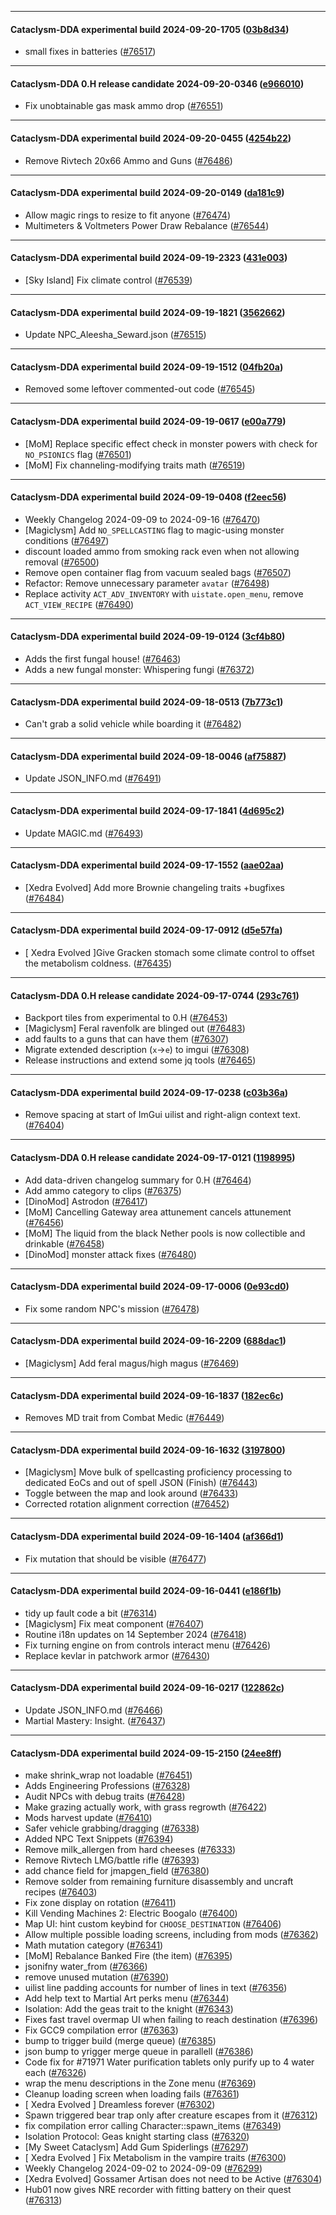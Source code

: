 
---

#### Cataclysm-DDA experimental build 2024-09-20-1705 ([03b8d34](https://github.com/CleverRaven/Cataclysm-DDA/releases/tag/cdda-experimental-2024-09-20-1705))

* small fixes in batteries ([#76517](https://github.com/CleverRaven/Cataclysm-DDA/pull/76517))

---

#### Cataclysm-DDA 0.H release candidate 2024-09-20-0346 ([e966010](https://github.com/CleverRaven/Cataclysm-DDA/releases/tag/cdda-0.H-2024-09-20-0346))

* Fix unobtainable gas mask ammo drop ([#76551](https://github.com/CleverRaven/Cataclysm-DDA/pull/76551))

---

#### Cataclysm-DDA experimental build 2024-09-20-0455 ([4254b22](https://github.com/CleverRaven/Cataclysm-DDA/releases/tag/cdda-experimental-2024-09-20-0455))

* Remove Rivtech 20x66 Ammo and Guns  ([#76486](https://github.com/CleverRaven/Cataclysm-DDA/pull/76486))

---

#### Cataclysm-DDA experimental build 2024-09-20-0149 ([da181c9](https://github.com/CleverRaven/Cataclysm-DDA/releases/tag/cdda-experimental-2024-09-20-0149))

* Allow magic rings to resize to fit anyone ([#76474](https://github.com/CleverRaven/Cataclysm-DDA/pull/76474))
* Multimeters & Voltmeters Power Draw Rebalance ([#76544](https://github.com/CleverRaven/Cataclysm-DDA/pull/76544))

---

#### Cataclysm-DDA experimental build 2024-09-19-2323 ([431e003](https://github.com/CleverRaven/Cataclysm-DDA/releases/tag/cdda-experimental-2024-09-19-2323))

* [Sky Island] Fix climate control ([#76539](https://github.com/CleverRaven/Cataclysm-DDA/pull/76539))

---

#### Cataclysm-DDA experimental build 2024-09-19-1821 ([3562662](https://github.com/CleverRaven/Cataclysm-DDA/releases/tag/cdda-experimental-2024-09-19-1821))

* Update NPC_Aleesha_Seward.json ([#76515](https://github.com/CleverRaven/Cataclysm-DDA/pull/76515))

---

#### Cataclysm-DDA experimental build 2024-09-19-1512 ([04fb20a](https://github.com/CleverRaven/Cataclysm-DDA/releases/tag/cdda-experimental-2024-09-19-1512))

* Removed some leftover commented-out code ([#76545](https://github.com/CleverRaven/Cataclysm-DDA/pull/76545))

---

#### Cataclysm-DDA experimental build 2024-09-19-0617 ([e00a779](https://github.com/CleverRaven/Cataclysm-DDA/releases/tag/cdda-experimental-2024-09-19-0617))

* [MoM] Replace specific effect check in monster powers with check for `NO_PSIONICS` flag ([#76501](https://github.com/CleverRaven/Cataclysm-DDA/pull/76501))
* [MoM] Fix channeling-modifying traits math ([#76519](https://github.com/CleverRaven/Cataclysm-DDA/pull/76519))

---

#### Cataclysm-DDA experimental build 2024-09-19-0408 ([f2eec56](https://github.com/CleverRaven/Cataclysm-DDA/releases/tag/cdda-experimental-2024-09-19-0408))

* Weekly Changelog 2024-09-09 to 2024-09-16 ([#76470](https://github.com/CleverRaven/Cataclysm-DDA/pull/76470))
* [Magiclysm] Add `NO_SPELLCASTING` flag to magic-using monster conditions ([#76497](https://github.com/CleverRaven/Cataclysm-DDA/pull/76497))
* discount loaded ammo from smoking rack even when not allowing removal ([#76500](https://github.com/CleverRaven/Cataclysm-DDA/pull/76500))
* Remove open container flag from vacuum sealed bags ([#76507](https://github.com/CleverRaven/Cataclysm-DDA/pull/76507))
* Refactor: Remove unnecessary parameter `avatar` ([#76498](https://github.com/CleverRaven/Cataclysm-DDA/pull/76498))
* Replace activity `ACT_ADV_INVENTORY` with `uistate.open_menu`, remove `ACT_VIEW_RECIPE` ([#76490](https://github.com/CleverRaven/Cataclysm-DDA/pull/76490))

---

#### Cataclysm-DDA experimental build 2024-09-19-0124 ([3cf4b80](https://github.com/CleverRaven/Cataclysm-DDA/releases/tag/cdda-experimental-2024-09-19-0124))

* Adds the first fungal house! ([#76463](https://github.com/CleverRaven/Cataclysm-DDA/pull/76463))
* Adds a new fungal monster: Whispering fungi ([#76372](https://github.com/CleverRaven/Cataclysm-DDA/pull/76372))

---

#### Cataclysm-DDA experimental build 2024-09-18-0513 ([7b773c1](https://github.com/CleverRaven/Cataclysm-DDA/releases/tag/cdda-experimental-2024-09-18-0513))

* Can't grab a solid vehicle while boarding it ([#76482](https://github.com/CleverRaven/Cataclysm-DDA/pull/76482))

---

#### Cataclysm-DDA experimental build 2024-09-18-0046 ([af75887](https://github.com/CleverRaven/Cataclysm-DDA/releases/tag/cdda-experimental-2024-09-18-0046))

* Update JSON_INFO.md ([#76491](https://github.com/CleverRaven/Cataclysm-DDA/pull/76491))

---

#### Cataclysm-DDA experimental build 2024-09-17-1841 ([4d695c2](https://github.com/CleverRaven/Cataclysm-DDA/releases/tag/cdda-experimental-2024-09-17-1841))

* Update MAGIC.md ([#76493](https://github.com/CleverRaven/Cataclysm-DDA/pull/76493))

---

#### Cataclysm-DDA experimental build 2024-09-17-1552 ([aae02aa](https://github.com/CleverRaven/Cataclysm-DDA/releases/tag/cdda-experimental-2024-09-17-1552))

* [Xedra Evolved] Add more Brownie changeling traits +bugfixes ([#76484](https://github.com/CleverRaven/Cataclysm-DDA/pull/76484))

---

#### Cataclysm-DDA experimental build 2024-09-17-0912 ([d5e57fa](https://github.com/CleverRaven/Cataclysm-DDA/releases/tag/cdda-experimental-2024-09-17-0912))

* [ Xedra Evolved ]Give Gracken stomach some climate control to offset the metabolism coldness. ([#76435](https://github.com/CleverRaven/Cataclysm-DDA/pull/76435))

---

#### Cataclysm-DDA 0.H release candidate 2024-09-17-0744 ([293c761](https://github.com/CleverRaven/Cataclysm-DDA/releases/tag/cdda-0.H-2024-09-17-0744))

* Backport tiles from experimental to 0.H ([#76453](https://github.com/CleverRaven/Cataclysm-DDA/pull/76453))
* [Magiclysm] Feral ravenfolk are blinged out ([#76483](https://github.com/CleverRaven/Cataclysm-DDA/pull/76483))
* add faults to a guns that can have them ([#76307](https://github.com/CleverRaven/Cataclysm-DDA/pull/76307))
* Migrate extended description (`x`->`e`) to imgui ([#76308](https://github.com/CleverRaven/Cataclysm-DDA/pull/76308))
* Release instructions and extend some jq tools ([#76465](https://github.com/CleverRaven/Cataclysm-DDA/pull/76465))

---

#### Cataclysm-DDA experimental build 2024-09-17-0238 ([c03b36a](https://github.com/CleverRaven/Cataclysm-DDA/releases/tag/cdda-experimental-2024-09-17-0238))

* Remove spacing at start of ImGui uilist and right-align context text. ([#76404](https://github.com/CleverRaven/Cataclysm-DDA/pull/76404))

---

#### Cataclysm-DDA 0.H release candidate 2024-09-17-0121 ([1198995](https://github.com/CleverRaven/Cataclysm-DDA/releases/tag/cdda-0.H-2024-09-17-0121))

* Add data-driven changelog summary for 0.H ([#76464](https://github.com/CleverRaven/Cataclysm-DDA/pull/76464))
* Add ammo category to clips ([#76375](https://github.com/CleverRaven/Cataclysm-DDA/pull/76375))
* [DinoMod] Astrodon ([#76417](https://github.com/CleverRaven/Cataclysm-DDA/pull/76417))
* [MoM] Cancelling Gateway area attunement cancels attunement ([#76456](https://github.com/CleverRaven/Cataclysm-DDA/pull/76456))
* [MoM] The liquid from the black Nether pools is now collectible and drinkable ([#76458](https://github.com/CleverRaven/Cataclysm-DDA/pull/76458))
* [DinoMod] monster attack fixes ([#76480](https://github.com/CleverRaven/Cataclysm-DDA/pull/76480))

---

#### Cataclysm-DDA experimental build 2024-09-17-0006 ([0e93cd0](https://github.com/CleverRaven/Cataclysm-DDA/releases/tag/cdda-experimental-2024-09-17-0006))

* Fix some random NPC's mission ([#76478](https://github.com/CleverRaven/Cataclysm-DDA/pull/76478))

---

#### Cataclysm-DDA experimental build 2024-09-16-2209 ([688dac1](https://github.com/CleverRaven/Cataclysm-DDA/releases/tag/cdda-experimental-2024-09-16-2209))

* [Magiclysm] Add feral magus/high magus ([#76469](https://github.com/CleverRaven/Cataclysm-DDA/pull/76469))

---

#### Cataclysm-DDA experimental build 2024-09-16-1837 ([182ec6c](https://github.com/CleverRaven/Cataclysm-DDA/releases/tag/cdda-experimental-2024-09-16-1837))

* Removes MD trait from Combat Medic ([#76449](https://github.com/CleverRaven/Cataclysm-DDA/pull/76449))

---

#### Cataclysm-DDA experimental build 2024-09-16-1632 ([3197800](https://github.com/CleverRaven/Cataclysm-DDA/releases/tag/cdda-experimental-2024-09-16-1632))

* [Magiclysm] Move bulk of spellcasting proficiency processing to dedicated EoCs and out of spell JSON (Finish)  ([#76443](https://github.com/CleverRaven/Cataclysm-DDA/pull/76443))
* Toggle between the map and look around ([#76433](https://github.com/CleverRaven/Cataclysm-DDA/pull/76433))
* Corrected rotation alignment correction ([#76452](https://github.com/CleverRaven/Cataclysm-DDA/pull/76452))

---

#### Cataclysm-DDA experimental build 2024-09-16-1404 ([af366d1](https://github.com/CleverRaven/Cataclysm-DDA/releases/tag/cdda-experimental-2024-09-16-1404))

* Fix mutation that should be visible ([#76477](https://github.com/CleverRaven/Cataclysm-DDA/pull/76477))

---

#### Cataclysm-DDA experimental build 2024-09-16-0441 ([e186f1b](https://github.com/CleverRaven/Cataclysm-DDA/releases/tag/cdda-experimental-2024-09-16-0441))

* tidy up fault code a bit ([#76314](https://github.com/CleverRaven/Cataclysm-DDA/pull/76314))
* [Magiclysm] Fix meat component ([#76407](https://github.com/CleverRaven/Cataclysm-DDA/pull/76407))
* Routine i18n updates on 14 September 2024 ([#76418](https://github.com/CleverRaven/Cataclysm-DDA/pull/76418))
* Fix turning engine on from controls interact menu ([#76426](https://github.com/CleverRaven/Cataclysm-DDA/pull/76426))
* Replace kevlar in patchwork armor ([#76430](https://github.com/CleverRaven/Cataclysm-DDA/pull/76430))

---

#### Cataclysm-DDA experimental build 2024-09-16-0217 ([122862c](https://github.com/CleverRaven/Cataclysm-DDA/releases/tag/cdda-experimental-2024-09-16-0217))

* Update JSON_INFO.md ([#76466](https://github.com/CleverRaven/Cataclysm-DDA/pull/76466))
* Martial Mastery: Insight. ([#76437](https://github.com/CleverRaven/Cataclysm-DDA/pull/76437))

---

#### Cataclysm-DDA experimental build 2024-09-15-2150 ([24ee8ff](https://github.com/CleverRaven/Cataclysm-DDA/releases/tag/cdda-experimental-2024-09-15-2150))

* make shrink_wrap not loadable ([#76451](https://github.com/CleverRaven/Cataclysm-DDA/pull/76451))
* Adds Engineering Professions ([#76328](https://github.com/CleverRaven/Cataclysm-DDA/pull/76328))
* Audit NPCs with debug traits ([#76428](https://github.com/CleverRaven/Cataclysm-DDA/pull/76428))
* Make grazing actually work, with grass regrowth ([#76422](https://github.com/CleverRaven/Cataclysm-DDA/pull/76422))
* Mods harvest update ([#76410](https://github.com/CleverRaven/Cataclysm-DDA/pull/76410))
* Safer vehicle grabbing/dragging ([#76338](https://github.com/CleverRaven/Cataclysm-DDA/pull/76338))
* Added NPC Text Snippets ([#76394](https://github.com/CleverRaven/Cataclysm-DDA/pull/76394))
* Remove milk_allergen from hard cheeses ([#76333](https://github.com/CleverRaven/Cataclysm-DDA/pull/76333))
* Remove Rivtech LMG/battle rifle ([#76393](https://github.com/CleverRaven/Cataclysm-DDA/pull/76393))
* add chance field for jmapgen_field ([#76380](https://github.com/CleverRaven/Cataclysm-DDA/pull/76380))
* Remove solder from remaining furniture disassembly and uncraft recipes ([#76403](https://github.com/CleverRaven/Cataclysm-DDA/pull/76403))
* Fix zone display on rotation ([#76411](https://github.com/CleverRaven/Cataclysm-DDA/pull/76411))
* Kill Vending Machines 2: Electric Boogalo ([#76400](https://github.com/CleverRaven/Cataclysm-DDA/pull/76400))
* Map UI: hint custom keybind for `CHOOSE_DESTINATION` ([#76406](https://github.com/CleverRaven/Cataclysm-DDA/pull/76406))
* Allow multiple possible loading screens, including from mods ([#76362](https://github.com/CleverRaven/Cataclysm-DDA/pull/76362))
* Math mutation category ([#76341](https://github.com/CleverRaven/Cataclysm-DDA/pull/76341))
* [MoM] Rebalance Banked Fire (the item) ([#76395](https://github.com/CleverRaven/Cataclysm-DDA/pull/76395))
* jsonifny water_from ([#76366](https://github.com/CleverRaven/Cataclysm-DDA/pull/76366))
* remove unused mutation ([#76390](https://github.com/CleverRaven/Cataclysm-DDA/pull/76390))
* uilist line padding accounts for number of lines in text ([#76356](https://github.com/CleverRaven/Cataclysm-DDA/pull/76356))
* Add help text to Martial Art perks menu ([#76344](https://github.com/CleverRaven/Cataclysm-DDA/pull/76344))
* Isolation: Add the geas trait to the knight ([#76343](https://github.com/CleverRaven/Cataclysm-DDA/pull/76343))
* Fixes fast travel overmap UI when failing to reach destination ([#76396](https://github.com/CleverRaven/Cataclysm-DDA/pull/76396))
* Fix GCC9 compilation error ([#76363](https://github.com/CleverRaven/Cataclysm-DDA/pull/76363))
* bump to trigger build (merge queue) ([#76385](https://github.com/CleverRaven/Cataclysm-DDA/pull/76385))
* json bump to yrigger merge queue in parallell ([#76386](https://github.com/CleverRaven/Cataclysm-DDA/pull/76386))
* Code fix for #71971 Water purification tablets only purify up to 4 water each ([#76326](https://github.com/CleverRaven/Cataclysm-DDA/pull/76326))
* wrap the menu descriptions in the Zone menu ([#76369](https://github.com/CleverRaven/Cataclysm-DDA/pull/76369))
* Cleanup loading screen when loading fails ([#76361](https://github.com/CleverRaven/Cataclysm-DDA/pull/76361))
* [ Xedra Evolved ] Dreamless forever ([#76302](https://github.com/CleverRaven/Cataclysm-DDA/pull/76302))
* Spawn triggered bear trap only after creature escapes from it ([#76312](https://github.com/CleverRaven/Cataclysm-DDA/pull/76312))
* fix compilation error calling Character::spawn_items ([#76349](https://github.com/CleverRaven/Cataclysm-DDA/pull/76349))
* Isolation Protocol: Geas knight starting class ([#76320](https://github.com/CleverRaven/Cataclysm-DDA/pull/76320))
* [My Sweet Cataclysm] Add Gum Spiderlings ([#76297](https://github.com/CleverRaven/Cataclysm-DDA/pull/76297))
* [ Xedra Evolved ] Fix Metabolism in the vampire traits ([#76300](https://github.com/CleverRaven/Cataclysm-DDA/pull/76300))
* Weekly Changelog 2024-09-02 to 2024-09-09 ([#76299](https://github.com/CleverRaven/Cataclysm-DDA/pull/76299))
* [Xedra Evolved] Gossamer Artisan does not need to be Active ([#76304](https://github.com/CleverRaven/Cataclysm-DDA/pull/76304))
* Hub01 now gives NRE recorder with fitting battery on their quest ([#76313](https://github.com/CleverRaven/Cataclysm-DDA/pull/76313))
